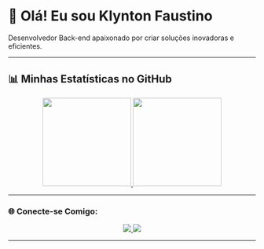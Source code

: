# 👋 Olá! Eu sou Klynton Faustino
Desenvolvedor Back-end apaixonado por criar soluções inovadoras e eficientes.

---

## 📊 Minhas Estatísticas no GitHub
<div align="center">
  <a href="https://github.com/klyntonfaustino">
    <img height="180em" src="https://github-readme-stats.vercel.app/api/username=klyntonfaustino&show_icons=true&theme=dark&include_all_commits=true&count_private=true" />
  </a>
  <img height="180em" src="https://github-readme-stats.vercel.app/api/top-langs/?username=klyntonfaustino&layout=compact&theme=dark" />
</div>

---

### 🌐 Conecte-se Comigo:
<div align="center">
  <a href="mailto:klynton19@gmail.com">
    <img src="https://img.shields.io/badge/Gmail-D14836?style=for-the-badge&logo=gmail&logoColor=white"/>
  </a>
  <a href="https://www.linkedin.com/in/klynton-faustino-a120661a3/" target="_blank">
    <img src="https://img.shields.io/badge/LinkedIn-0A66C2?style=for-the-badge&logo=linkedin&logoColor=white"/>
  </a>
</div>

---
